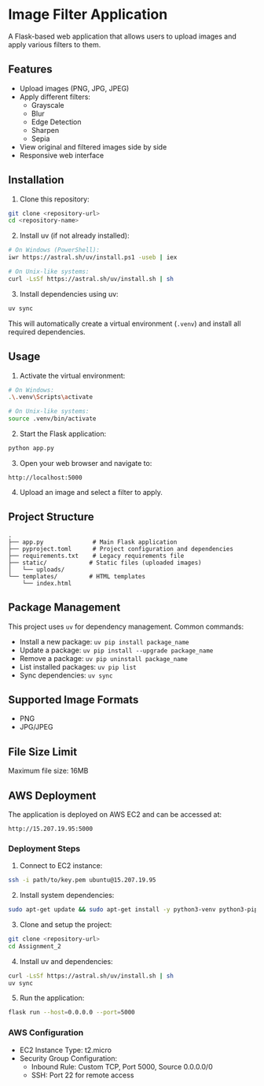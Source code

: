 # Image Filter Application

A Flask-based web application that allows users to upload images and apply various filters to them.

## Features

- Upload images (PNG, JPG, JPEG)
- Apply different filters:
  - Grayscale
  - Blur
  - Edge Detection
  - Sharpen
  - Sepia
- View original and filtered images side by side
- Responsive web interface

## Installation

1. Clone this repository:
```bash
git clone <repository-url>
cd <repository-name>
```

2. Install uv (if not already installed):
```bash
# On Windows (PowerShell):
iwr https://astral.sh/uv/install.ps1 -useb | iex

# On Unix-like systems:
curl -LsSf https://astral.sh/uv/install.sh | sh
```

3. Install dependencies using uv:
```bash
uv sync
```
This will automatically create a virtual environment (`.venv`) and install all required dependencies.

## Usage

1. Activate the virtual environment:
```bash
# On Windows:
.\.venv\Scripts\activate

# On Unix-like systems:
source .venv/bin/activate
```

2. Start the Flask application:
```bash
python app.py
```

3. Open your web browser and navigate to:
```
http://localhost:5000
```

4. Upload an image and select a filter to apply.

## Project Structure

```
.
├── app.py              # Main Flask application
├── pyproject.toml      # Project configuration and dependencies
├── requirements.txt    # Legacy requirements file
├── static/            # Static files (uploaded images)
│   └── uploads/       
└── templates/         # HTML templates
    └── index.html     
```

## Package Management

This project uses `uv` for dependency management. Common commands:

- Install a new package: `uv pip install package_name`
- Update a package: `uv pip install --upgrade package_name`
- Remove a package: `uv pip uninstall package_name`
- List installed packages: `uv pip list`
- Sync dependencies: `uv sync`

## Supported Image Formats

- PNG
- JPG/JPEG

## File Size Limit

Maximum file size: 16MB

## AWS Deployment

The application is deployed on AWS EC2 and can be accessed at:
```
http://15.207.19.95:5000
```

### Deployment Steps

1. Connect to EC2 instance:
```bash
ssh -i path/to/key.pem ubuntu@15.207.19.95
```

2. Install system dependencies:
```bash
sudo apt-get update && sudo apt-get install -y python3-venv python3-pip git libgl1-mesa-glx libglib2.0-0 libsm6 libxext6 libxrender-dev
```

3. Clone and setup the project:
```bash
git clone <repository-url>
cd Assignment_2
```

4. Install uv and dependencies:
```bash
curl -LsSf https://astral.sh/uv/install.sh | sh
uv sync
```

5. Run the application:
```bash
flask run --host=0.0.0.0 --port=5000
```

### AWS Configuration

- EC2 Instance Type: t2.micro
- Security Group Configuration:
  - Inbound Rule: Custom TCP, Port 5000, Source 0.0.0.0/0
  - SSH: Port 22 for remote access